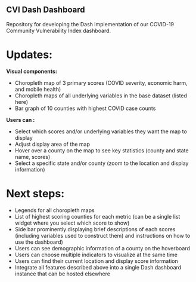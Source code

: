 ## CVI Dash Dashboard 

Repository for developing the Dash implementation of our COVID-19 Community Vulnerability Index dashboard.

# Updates:
**Visual components:**

- Choropleth map of 3 primary scores (COVID severity, economic harm, and mobile health)
- Choropleth maps of all underlying variables in the base dataset (listed here)
- Bar graph of 10 counties with highest COVID case counts

**Users can :**

- Select which scores and/or underlying variables they want the map to display
- Adjust display area of the map
- Hover over a county on the map to see key statistics (county and state name, scores)
- Select a specific state and/or county (zoom to the location and display information)

# Next steps:
- Legends for all choropleth maps
- List of highest scoring counties for each metric (can be a single list widget where you select which score to show)
- Side bar prominently displaying brief descriptions of each scores (including variables used to construct them) and instructions on how to use the dashboard)
- Users can see demographic information of a county on the hoverboard
- Users can choose multiple indicators to visualize at the same time
- Users can find their current location and display score information
- Integrate all features described above into a single Dash dashboard instance that can be hosted elsewhere
 


